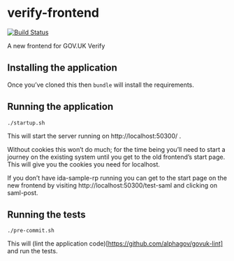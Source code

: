 # verify-frontend

[![Build Status](https://travis-ci.org/alphagov/verify-frontend.svg?branch=master)](https://travis-ci.org/alphagov/verify-frontend)

A new frontend for GOV.UK Verify

## Installing the application

Once you’ve cloned this then `bundle` will install the requirements.

## Running the application

`./startup.sh`

This will start the server running on http://localhost:50300/ .

Without cookies this won’t do much; for the time being you’ll need to start a journey on the existing system until you get to the old frontend’s start page. This will give you the cookies you need for localhost.

If you don’t have ida-sample-rp running you can get to the start page on the new frontend by visiting http://localhost:50300/test-saml and clicking on saml-post.

## Running the tests

`./pre-commit.sh`

This will (lint the application code)[https://github.com/alphagov/govuk-lint] and run the tests.
